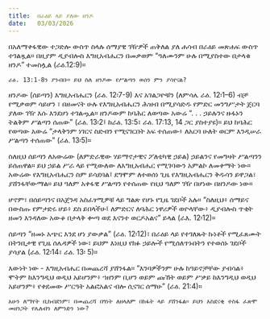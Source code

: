 ```yaml
---
title:  በራዕይ ላይ ያለው ዘንዶ
date:   03/03/2026
---
```


በአለማቀፋዊው ተጋድሎ ውስጥ ስላሉ ሰማያዊ ገዥዎች ጠቅለል ያለ ሐሳብ በራዕይ መጽሐፍ ውስጥ ተገልጿል። በዚያም ዲያብሎስ እግዚአብሔርን በመቃወም “ዓለሙንም ሁሉ በሚያስተው በታላቁ ዘንዶ” ተመስሏል (ራዕ.12:9)።

`ራዕ. 13:1-8ን ያንብቡ። ይህ ስለ ዘንዶው የሥልጣን ወሰን ምን ያሳየናል?`

ዘንዶው (ሰይጣን) እግዚአብሔርን (ራዕ. 12፡7-9) እና አገልጋዮቹን (ለምሳሌ ራዕ. 12፡1–6) ብቻ የሚቃወም ሳይሆን ፣ በዘመናት ሁሉ የእግዚአብሔርን ሕዝብ በሚያሳድዱ የምድር መንግሥታት ጀርባ ያለው ገዥ እሱ እንደሆነ ተገልጧል። ዘንዶውም ከባሕር ለወጣው አውሬ “. . . ኃይሉንና ዙፋኑን ትልቅም ሥልጣን ሰጠው” (ራዕ. 13፡2፤ ከራዕ. 13:5፣ ራዕ. 17:13, 14 ጋር ያስተያዩ)። ይህ ከባሕር የወጣው አውሬ “ታላቅንም ነገርና ስድብን የሚናገርበት አፍ ተሰጠው፥ ለአርባ ሁለት ወርም እንዲሠራ ሥልጣን ተሰጠው” (ራዕ. 13፡5)።

ስለዚህ ሰይጣን ለአውሬው (ለምድራዊው ሃይማኖታዊና ፖለቲካዊ ኃይል) ኃይልንና የመግዛት ሥልጣንን ይሰጠዋል። ይህ ኃይል ሥራ ላይ የሚውለው ለእግዚአብሔር የሚገባውን አምልኮ ለመቀማት ነው። አውሬው የእግዚአብሔርን ስም ይሳደባል፤ ደግሞም ለተወሰነ ጊዜ የእግዚአብሔርን ቅዱሳን ይዋጋል፣ ያሸንፋቸውማል። ይህ ዓለም አቀፋዊ ሥልጣን የተሰጠው የዚህ ዓለም ገዥ በሆነው በዘንዶው ነው።

ሆኖም፣ በሰይጣንና በአጀንዳ አስፈፃሚዎቹ ላይ ግልጽ የሆኑ የጊዜ ገደቦች አሉ። “ስለዚህ፥ ሰማይና በውስጡ የምታድሩ ሆይ፥ ደስ ይበላችሁ፤ ለምድርና ለባሕር ነዋሪዎች ወዮላቸው፥ ዲያብሎስ ጥቂት ዘመን እንዳለው አውቆ በታላቅ ቍጣ ወደ እናንተ ወርዶአልና” ይላል (ራእ. 12፡12)።

ሰይጣን “ዘመኑ አጭር እንደ ሆነ ያውቃል” (ራዕ. 12፡12)፣ በራዕይ ላይ የተገለጹት ኩነቶች የሚፈጸሙት በትንቢታዊ የጊዜ ሰሌዳዎች ነው፣ ይህም እነዚህ የክፉ ኃይሎች የሚሰለጥኑበትን የተወሰኑ ገደቦች ያሳያል (ራዕ. 12፡14፣ ራዕ. 13፡ 5)።

እውነት ነው - እግዚአብሔር በመጨረሻ ያሸንፋል። “እንባዎችንም ሁሉ ከዓይኖቻቸው ያብሳል፥ ሞትም ከእንግዲህ ወዲህ አይሆንም፥ ኀዘንም ቢሆን ወይም ጩኸት ወይም ሥቃይ ከእንግዲህ ወዲህ አይሆንም፥ የቀደመው ሥርዓት አልፎአልና ብሎ ሲናገር ሰማሁ” (ራዕ. 21:4)።

`አሁን ለማየት ቢከብደንም፣ በመጨረሻ በጎነት ለዘላለም በክፋት ላይ ያሸንፋል። ይህን አስደናቂ ተስፋ ፈጽሞ መዘንጋት የሌለብን ለምንድን ነው?`